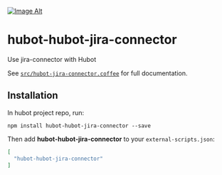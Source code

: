 [![Image Alt](https://i.creativecommons.org/l/by-sa/4.0/80x15.png)](http://creativecommons.org/licenses/by-sa/4.0/)

# hubot-hubot-jira-connector

Use jira-connector with Hubot

See [`src/hubot-jira-connector.coffee`](src/hubot-jira-connector.coffee) for full documentation.

## Installation

In hubot project repo, run:

`npm install hubot-hubot-jira-connector --save`

Then add **hubot-hubot-jira-connector** to your `external-scripts.json`:

```json
[
  "hubot-hubot-jira-connector"
]
```
<!--
## Sample Interaction

```
user1>> hubot hello
hubot>> hello!
```
-->
